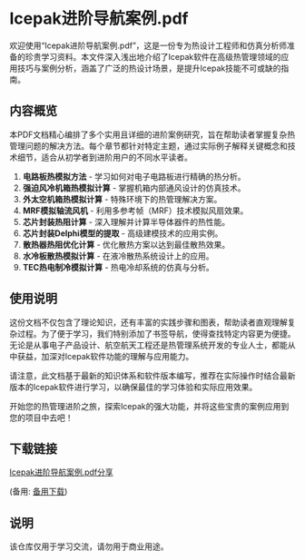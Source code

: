 # Icepak进阶导航案例.pdf

欢迎使用“Icepak进阶导航案例.pdf”，这是一份专为热设计工程师和仿真分析师准备的珍贵学习资料。本文件深入浅出地介绍了Icepak软件在高级热管理领域的应用技巧与案例分析，涵盖了广泛的热设计场景，是提升Icepak技能不可或缺的指南。

## 内容概览

本PDF文档精心编排了多个实用且详细的进阶案例研究，旨在帮助读者掌握复杂热管理问题的解决方法。每个章节都针对特定主题，通过实际例子解释关键概念和技术细节，适合从初学者到进阶用户的不同水平读者。

1. **电路板热模拟方法** - 学习如何对电子电路板进行精确的热分析。
2. **强迫风冷机箱热模拟计算** - 掌握机箱内部通风设计的仿真技术。
3. **外太空机箱热模拟计算** - 特殊环境下的热管理解决方案。
4. **MRF模拟轴流风机** - 利用多参考帧（MRF）技术模拟风扇效果。
5. **芯片封装热阻计算** - 深入理解并计算半导体器件的热性能。
6. **芯片封装Delphi模型的提取** - 高级建模技术的应用实例。
7. **散热器热阻优化计算** - 优化散热方案以达到最佳散热效果。
8. **水冷板散热模拟计算** - 在液冷散热系统设计上的应用。
9. **TEC热电制冷模拟计算** - 热电冷却系统的仿真与分析。

## 使用说明

这份文档不仅包含了理论知识，还有丰富的实践步骤和图表，帮助读者直观理解复杂过程。为了便于学习，我们特别添加了书签导航，使得查找特定内容更为便捷。无论是从事电子产品设计、航空航天工程还是热管理系统开发的专业人士，都能从中获益，加深对Icepak软件功能的理解与应用能力。

请注意，此文档基于最新的知识体系和软件版本编写，推荐在实际操作时结合最新版本的Icepak软件进行学习，以确保最佳的学习体验和实际应用效果。

开始您的热管理进阶之旅，探索Icepak的强大功能，并将这些宝贵的案例应用到您的项目中去吧！

## 下载链接
[Icepak进阶导航案例.pdf分享](https://pan.quark.cn/s/778e44689227) 

(备用: [备用下载](https://pan.baidu.com/s/1c0ymlrLqXoe9RnjTyrcv3A?pwd=1234))

## 说明

该仓库仅用于学习交流，请勿用于商业用途。
